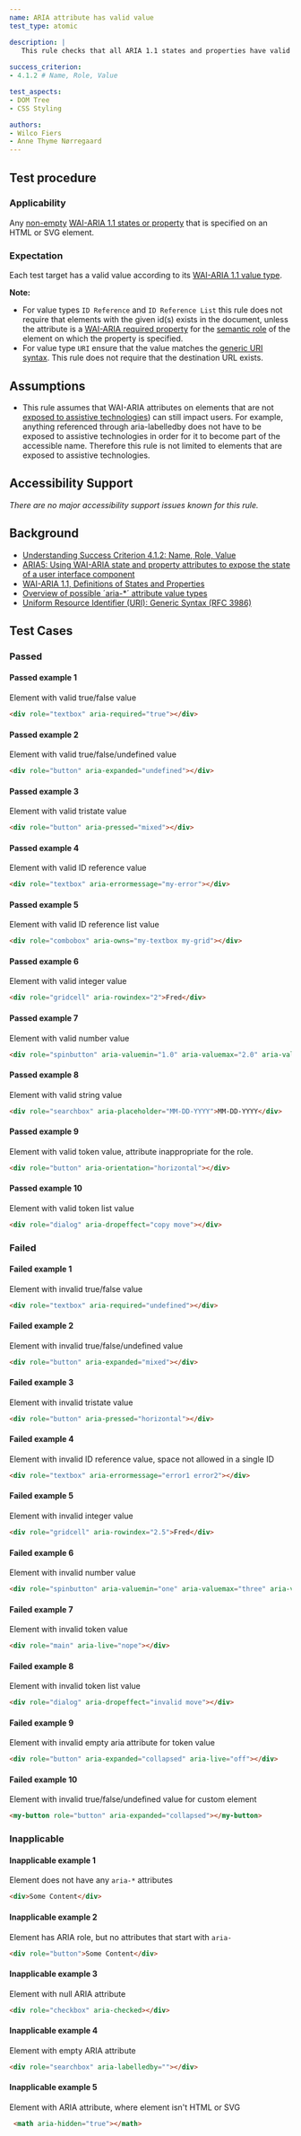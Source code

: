 ```yaml
---
name: ARIA attribute has valid value
test_type: atomic

description: |
   This rule checks that all ARIA 1.1 states and properties have valid values
   
success_criterion:
- 4.1.2 # Name, Role, Value

test_aspects:
- DOM Tree
- CSS Styling

authors:
- Wilco Fiers
- Anne Thyme Nørregaard
---
```


## Test procedure

### Applicability

Any [non-empty](#non-empty) [WAI-ARIA 1.1 states or property](https://www.w3.org/TR/wai-aria-1.1/#state_prop_def) that is specified on an HTML or SVG element.

### Expectation

Each test target has a valid value according to its [WAI-ARIA 1.1 value type](https://www.w3.org/TR/wai-aria-1.1/#propcharacteristic_value).

**Note:** 
- For value types `ID Reference` and `ID Reference List` this rule does not require that elements with the given id(s) exists in the document, unless the attribute is a [WAI-ARIA required property](https://www.w3.org/TR/wai-aria-1.1/#requiredState) for the [semantic role](#semantic-role) of the element on which the property is specified.
- For value type `URI` ensure that the value matches the [generic URI syntax](https://www.ietf.org/rfc/rfc3986.txt). This rule does not require that the destination URL exists. 

## Assumptions

- This rule assumes that WAI-ARIA attributes on elements that are not [exposed to assistive technologies](#exposed-to-assistive-technologies)) can still impact users. For example, anything referenced through aria-labelledby does not have to be exposed to assistive technologies in order for it to become part of the accessible name. Therefore this rule is not limited to elements that are exposed to assistive technologies.

## Accessibility Support

_There are no major accessibility support issues known for this rule._

## Background

- [Understanding Success Criterion 4.1.2: Name, Role, Value](https://www.w3.org/WAI/WCAG21/Understanding/name-role-value.html)
- [ARIA5: Using WAI-ARIA state and property attributes to expose the state of a user interface component](https://www.w3.org/TR/2016/NOTE-WCAG20-TECHS-20161007/ARIA5)
- [WAI-ARIA 1.1, Definitions of States and Properties](https://www.w3.org/TR/wai-aria-1.1/#state_prop_def)
- [Overview of possible ´aria-*´ attribute value types](https://www.w3.org/TR/wai-aria/#propcharacteristic_value)
- [Uniform Resource Identifier (URI): Generic Syntax (RFC 3986)](https://www.ietf.org/rfc/rfc3986.txt)

## Test Cases

### Passed

#### Passed example 1

Element with valid true/false value

 ```html
<div role="textbox" aria-required="true"></div>
```

#### Passed example 2
 
Element with valid true/false/undefined value
 
```html
<div role="button" aria-expanded="undefined"></div>
```

#### Passed example 3
 
Element with valid tristate value
 
```html
<div role="button" aria-pressed="mixed"></div>
```

#### Passed example 4
 
Element with valid ID reference value
 
```html
<div role="textbox" aria-errormessage="my-error"></div>
```

#### Passed example 5
 
Element with valid ID reference list value
 
```html
<div role="combobox" aria-owns="my-textbox my-grid"></div>
```

#### Passed example 6
 
Element with valid integer value
 
```html
<div role="gridcell" aria-rowindex="2">Fred</div>
```

#### Passed example 7
 
Element with valid number value
 
```html
<div role="spinbutton" aria-valuemin="1.0" aria-valuemax="2.0" aria-valuenow="1.5"></div>
```

#### Passed example 8
 
Element with valid string value
 
```html
<div role="searchbox" aria-placeholder="MM-DD-YYYY">MM-DD-YYYY</div>
```

#### Passed example 9
 
Element with valid token value, attribute inappropriate for the role.
 
```html
<div role="button" aria-orientation="horizontal"></div>
```

#### Passed example 10
 
Element with valid token list value
 
```html
<div role="dialog" aria-dropeffect="copy move"></div>
```

### Failed

#### Failed example 1

Element with invalid true/false value

```html
<div role="textbox" aria-required="undefined"></div>
```

#### Failed example 2

Element with invalid true/false/undefined value

```html
<div role="button" aria-expanded="mixed"></div>
```

#### Failed example 3

Element with invalid tristate value

```html
<div role="button" aria-pressed="horizontal"></div>
```

#### Failed example 4

Element with invalid ID reference value, space not allowed in a single ID

```html
<div role="textbox" aria-errormessage="error1 error2"></div>
```

#### Failed example 5

Element with invalid integer value

```html
<div role="gridcell" aria-rowindex="2.5">Fred</div>
```

#### Failed example 6

Element with invalid number value

```html
<div role="spinbutton" aria-valuemin="one" aria-valuemax="three" aria-valuenow="two"></div>
```

#### Failed example 7

Element with invalid token value

```html
<div role="main" aria-live="nope"></div>
```

#### Failed example 8

Element with invalid token list value

```html
<div role="dialog" aria-dropeffect="invalid move"></div>
```

#### Failed example 9

Element with invalid empty aria attribute for token value

```html
<div role="button" aria-expanded="collapsed" aria-live="off"></div>
```
 
#### Failed example 10
 
Element with invalid true/false/undefined value for custom element
 
```html
<my-button role="button" aria-expanded="collapsed"></my-button>
```

### Inapplicable

#### Inapplicable example 1

Element does not have any `aria-*` attributes

```html
<div>Some Content</div>
```

#### Inapplicable example 2

Element has ARIA role, but no attributes that start with `aria-`

```html
<div role="button">Some Content</div>
```

#### Inapplicable example 3

Element with null ARIA attribute
```html
<div role="checkbox" aria-checked></div>
```

#### Inapplicable example 4

Element with empty ARIA attribute

```html
<div role="searchbox" aria-labelledby=""></div>
```

#### Inapplicable example 5

Element with ARIA attribute, where element isn't HTML or SVG
  
 ```html
  <math aria-hidden="true"></math>
```
